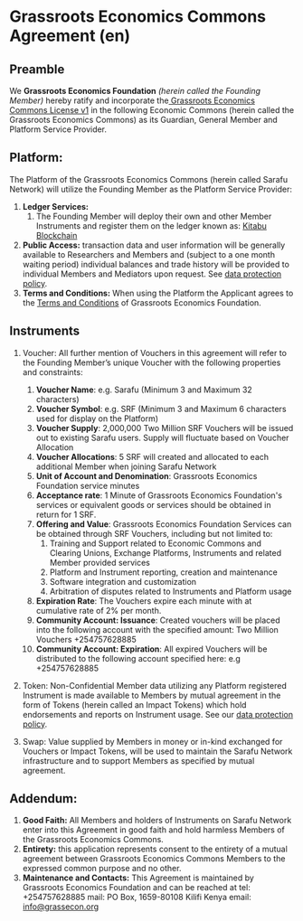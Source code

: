 # **Grassroots Economics Commons Agreement (en)**

## **Preamble**

We **Grassroots Economics Foundation** _(herein called the Founding Member)_ hereby ratify and incorporate the[ Grassroots Economics Commons License v1](https://docs.grassecon.org/legal/license/) in the following Economic Commons (herein called the Grassroots Economics Commons) as its Guardian, General Member and Platform Service Provider.


## **Platform:**

The Platform of the Grassroots Economics Commons (herein called Sarafu Network) will utilize the Founding Member as the Platform Service Provider:

1. **Ledger Services:**
    1. The Founding Member will deploy their own and other Member Instruments and register them on the ledger known as: [Kitabu Blockchain](/software/kitabu)
2. **Public Access:** transaction data and user information will be generally available to Researchers and Members and (subject to a one month waiting period) individual balances and trade history will be provided to individual Members and Mediators upon request. See [data protection policy](https://docs.grassecon.org/legal/data_policy/).
3. **Terms and Conditions:** When using the Platform the Applicant agrees to the [Terms and Conditions](https://grassecon.org/pages/terms-and-conditions.html) of Grassroots Economics Foundation.

## **Instruments**

1. Voucher: All further mention of Vouchers in this agreement will refer to the Founding Member’s unique Voucher with the following properties and constraints: 

    1. **Voucher Name**: e.g. Sarafu (Minimum 3 and Maximum 32 characters)
    2. **Voucher Symbol**: e.g. SRF (Minimum 3 and Maximum 6 characters used for display on the Platform)
    3. **Voucher Supply**: 2,000,000 Two Million SRF Vouchers will be issued out to existing Sarafu users. Supply will fluctuate based on Voucher Allocation
    4. **Voucher Allocations**: 5 SRF will created and allocated to each additional Member when joining Sarafu Network
    5. **Unit of Account and Denomination**: Grassroots Economics Foundation service minutes
    5. **Acceptance rate**: 1 Minute of Grassroots Economics Foundation's services or equivalent goods or services should be obtained in return for 1 SRF.
    6. **Offering and Value**: Grassroots Economics Foundation Services can be obtained through SRF Vouchers, including but not limited to:
        1. Training and Support related to Economic Commons and Clearing Unions, Exchange Platforms, Instruments and related Member provided services
        2. Platform and Instrument reporting, creation and maintenance
        3. Software integration and customization
        4. Arbitration of disputes related to Instruments and Platform usage
    7. **Expiration Rate**: The Vouchers expire each minute with at cumulative rate of 2% per month.
    8. **Community Account: Issuance**: Created vouchers will be placed into the following account with the specified amount: Two Million Vouchers +254757628885
    9. **Community Account: Expiration**: All expired Vouchers will be distributed to the following account specified here: e.g +254757628885
2. Token: Non-Confidential Member data utilizing any Platform registered Instrument is made available to Members by mutual agreement in the form of Tokens (herein called an Impact Tokens) which hold endorsements and reports on Instrument usage. See our [data protection policy](https://docs.grassecon.org/legal/data_policy/). 
3. Swap: Value supplied by Members in money or in-kind exchanged for Vouchers or Impact Tokens, will be used to maintain the Sarafu Network infrastructure and to support Members as specified by mutual agreement. 

## **Addendum:**

1. **Good Faith:** All Members and holders of Instruments on Sarafu Network enter into this Agreement in good faith and hold harmless Members of the Grassroots Economics Commons.
2. **Entirety:** this application represents consent to the entirety of a mutual agreement between Grassroots Economics Commons Members to the expressed common purpose and no other.
3. **Maintenance and Contacts:** This Agreement is maintained by Grassroots Economics Foundation and can be reached at tel: +254757628885 mail: PO Box, 1659-80108 Kilifi Kenya email: info@grassecon.org
